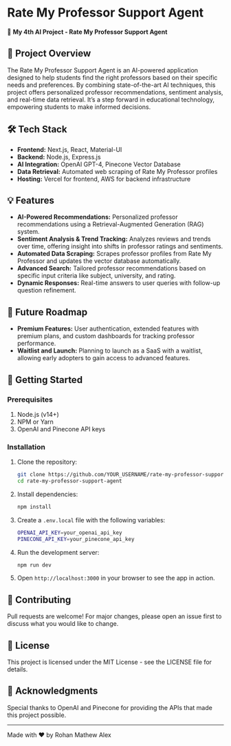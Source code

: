 
# Rate My Professor Support Agent

🚀 **My 4th AI Project - Rate My Professor Support Agent**

## 🌟 Project Overview

The Rate My Professor Support Agent is an AI-powered application designed to help students find the right professors based on their specific needs and preferences. By combining state-of-the-art AI techniques, this project offers personalized professor recommendations, sentiment analysis, and real-time data retrieval. It’s a step forward in educational technology, empowering students to make informed decisions.

## 🛠️ Tech Stack

- **Frontend:** Next.js, React, Material-UI
- **Backend:** Node.js, Express.js
- **AI Integration:** OpenAI GPT-4, Pinecone Vector Database
- **Data Retrieval:** Automated web scraping of Rate My Professor profiles
- **Hosting:** Vercel for frontend, AWS for backend infrastructure

## 💡 Features

- **AI-Powered Recommendations:** Personalized professor recommendations using a Retrieval-Augmented Generation (RAG) system.
- **Sentiment Analysis & Trend Tracking:** Analyzes reviews and trends over time, offering insight into shifts in professor ratings and sentiments.
- **Automated Data Scraping:** Scrapes professor profiles from Rate My Professor and updates the vector database automatically.
- **Advanced Search:** Tailored professor recommendations based on specific input criteria like subject, university, and rating.
- **Dynamic Responses:** Real-time answers to user queries with follow-up question refinement.

## 🎯 Future Roadmap

- **Premium Features:** User authentication, extended features with premium plans, and custom dashboards for tracking professor performance.
- **Waitlist and Launch:** Planning to launch as a SaaS with a waitlist, allowing early adopters to gain access to advanced features.

## 🚀 Getting Started

### Prerequisites

1. Node.js (v14+)
2. NPM or Yarn
3. OpenAI and Pinecone API keys

### Installation

1. Clone the repository:
    ```bash
    git clone https://github.com/YOUR_USERNAME/rate-my-professor-support-agent.git
    cd rate-my-professor-support-agent
    ```

2. Install dependencies:
    ```bash
    npm install
    ```

3. Create a `.env.local` file with the following variables:
    ```bash
    OPENAI_API_KEY=your_openai_api_key
    PINECONE_API_KEY=your_pinecone_api_key
    ```

4. Run the development server:
    ```bash
    npm run dev
    ```

5. Open `http://localhost:3000` in your browser to see the app in action.

## 👏 Contributing

Pull requests are welcome! For major changes, please open an issue first to discuss what you would like to change.

## 📄 License

This project is licensed under the MIT License - see the LICENSE file for details.

## 🙏 Acknowledgments

Special thanks to OpenAI and Pinecone for providing the APIs that made this project possible.

---

Made with ❤️ by Rohan Mathew Alex
